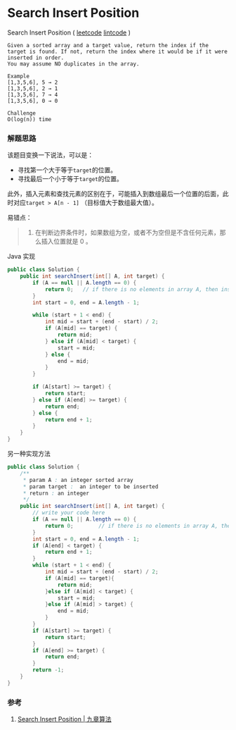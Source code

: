 # Search Insert Position

Search Insert Position  ( [leetcode]()  [lintcode](http://www.lintcode.com/en/problem/search-insert-position/) )

```
Given a sorted array and a target value, return the index if the target is found. If not, return the index where it would be if it were inserted in order.
You may assume NO duplicates in the array.

Example
[1,3,5,6], 5 → 2
[1,3,5,6], 2 → 1
[1,3,5,6], 7 → 4
[1,3,5,6], 0 → 0

Challenge
O(log(n)) time
```



### 解题思路

该题目变换一下说法，可以是：

- 寻找第一个大于等于`target`的位置。
- 寻找最后一个小于等于`target`的位置。

此外，插入元素和查找元素的区别在于，可能插入到数组最后一个位置的后面，此时对应`target > A[n - 1]` （目标值大于数组最大值）。

易错点：

> 1. 在判断边界条件时，如果数组为空，或者不为空但是不含任何元素，那么插入位置就是 0 。

Java 实现

```java
public class Solution {
    public int searchInsert(int[] A, int target) {
        if (A == null || A.length == 0) {
            return 0;	// if there is no elements in array A, then insert position 0
        }
        int start = 0, end = A.length - 1;

        while (start + 1 < end) {
            int mid = start + (end - start) / 2;
            if (A[mid] == target) {
                return mid;
            } else if (A[mid] < target) {
                start = mid;
            } else {
                end = mid;
            }
        }

        if (A[start] >= target) {
            return start;
        } else if (A[end] >= target) {
            return end;
        } else {
            return end + 1;    
        }
    }
}
```



另一种实现方法

```java
public class Solution {
    /**
     * param A : an integer sorted array
     * param target :  an integer to be inserted
     * return : an integer
     */
    public int searchInsert(int[] A, int target) {
        // write your code here
        if (A == null || A.length == 0) {
            return 0;        // if there is no elements in array A, then insert position 0
        }
        int start = 0, end = A.length - 1;
        if (A[end] < target) {
            return end + 1;
        }
        while (start + 1 < end) {
            int mid = start + (end - start) / 2;
            if (A[mid] == target){
                return mid;
            }else if (A[mid] < target) {
                start = mid;
            }else if (A[mid] > target) {
                end = mid;
            }
        }
        if (A[start] >= target) {
            return start;
        }
        if (A[end] >= target) {
            return end;
        }
        return -1;
    }
}
```



### 参考

1. [Search Insert Position | 九章算法](http://www.jiuzhang.com/solutions/search-insert-position/)

   ​
